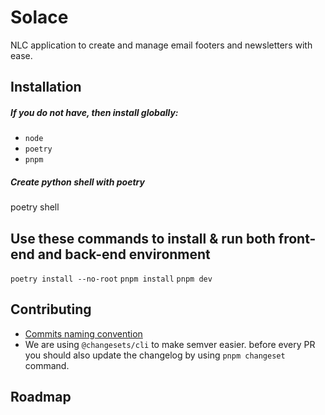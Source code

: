 # Solace
NLC application to create and manage email footers and newsletters with ease.

## Installation
##### If you do not have, then install globally:
- `node`
- `poetry`
- `pnpm`

##### Create python shell with poetry
poetry shell

## Use these commands to install & run both front-end and back-end environment
`poetry install --no-root`
`pnpm install`
`pnpm dev`

## Contributing
- [Commits naming convention](https://www.conventionalcommits.org/en/v1.0.0/)
- We are using `@changesets/cli` to make semver easier. before every PR you should also update the changelog by using `pnpm changeset` command.

## Roadmap
